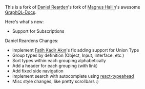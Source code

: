 This is a fork of [Daniel Rearden](https://github.com/danielrearden)'s fork of [Magnus Hallin](https://github.com/mhallin)'s awesome 
[GraphQL-Docs](https://github.com/mhallin/graphql-docs).

Here's what's new:
* Support for Subscriptions

Daniel Reardens Changes:
* Implement [Fatih Kadir Akın](https://github.com/f)'s fix adding support for Union Type
* Group types by definition (Object, Input, Interface, etc.)
* Sort types within each grouping alphabetically
* Add a header for each grouping (with link)
* Add fixed side navigation 
* Implement search with autocomplete using 
[react-typeahead](https://github.com/fmoo/react-typeahead)
* Misc style changes, like pretty scrollbars :)